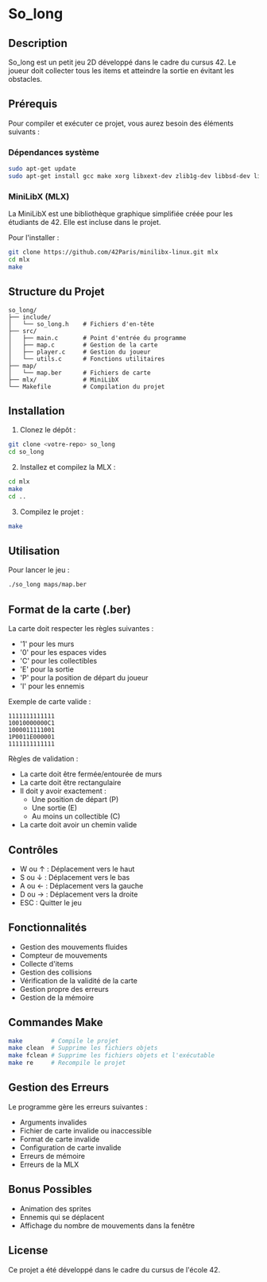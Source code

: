 # So_long

## Description
So_long est un petit jeu 2D développé dans le cadre du cursus 42. Le joueur doit collecter tous les items et atteindre la sortie en évitant les obstacles.

## Prérequis
Pour compiler et exécuter ce projet, vous aurez besoin des éléments suivants :

### Dépendances système
```bash
sudo apt-get update
sudo apt-get install gcc make xorg libxext-dev zlib1g-dev libbsd-dev libx11-dev
```

### MiniLibX (MLX)
La MiniLibX est une bibliothèque graphique simplifiée créée pour les étudiants de 42. Elle est incluse dans le projet.

Pour l'installer :
```bash
git clone https://github.com/42Paris/minilibx-linux.git mlx
cd mlx
make
```

## Structure du Projet
```
so_long/
├── include/
│   └── so_long.h    # Fichiers d'en-tête
├── src/
│   ├── main.c       # Point d'entrée du programme
│   ├── map.c        # Gestion de la carte
│   ├── player.c     # Gestion du joueur
│   └── utils.c      # Fonctions utilitaires
├── map/
│   └── map.ber      # Fichiers de carte
├── mlx/             # MiniLibX
└── Makefile         # Compilation du projet
```

## Installation

1. Clonez le dépôt :
```bash
git clone <votre-repo> so_long
cd so_long
```

2. Installez et compilez la MLX :
```bash
cd mlx
make
cd ..
```

3. Compilez le projet :
```bash
make
```

## Utilisation
Pour lancer le jeu :
```bash
./so_long maps/map.ber
```

## Format de la carte (.ber)
La carte doit respecter les règles suivantes :
- '1' pour les murs
- '0' pour les espaces vides
- 'C' pour les collectibles
- 'E' pour la sortie
- 'P' pour la position de départ du joueur
- 'I' pour les ennemis

Exemple de carte valide :
```
1111111111111
10010000000C1
1000011111001
1P0011E000001
1111111111111
```

Règles de validation :
- La carte doit être fermée/entourée de murs
- La carte doit être rectangulaire
- Il doit y avoir exactement :
  - Une position de départ (P)
  - Une sortie (E)
  - Au moins un collectible (C)
- La carte doit avoir un chemin valide

## Contrôles
- W ou ↑ : Déplacement vers le haut
- S ou ↓ : Déplacement vers le bas
- A ou ← : Déplacement vers la gauche
- D ou → : Déplacement vers la droite
- ESC : Quitter le jeu

## Fonctionnalités
- Gestion des mouvements fluides
- Compteur de mouvements
- Collecte d'items
- Gestion des collisions
- Vérification de la validité de la carte
- Gestion propre des erreurs
- Gestion de la mémoire

## Commandes Make
```bash
make        # Compile le projet
make clean  # Supprime les fichiers objets
make fclean # Supprime les fichiers objets et l'exécutable
make re     # Recompile le projet
```

## Gestion des Erreurs
Le programme gère les erreurs suivantes :
- Arguments invalides
- Fichier de carte invalide ou inaccessible
- Format de carte invalide
- Configuration de carte invalide
- Erreurs de mémoire
- Erreurs de la MLX

## Bonus Possibles
- Animation des sprites
- Ennemis qui se déplacent
- Affichage du nombre de mouvements dans la fenêtre


## License
Ce projet a été développé dans le cadre du cursus de l'école 42.